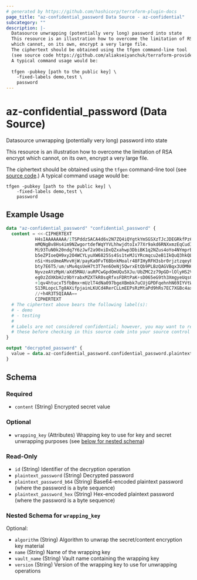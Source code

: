 ```yaml
---
# generated by https://github.com/hashicorp/terraform-plugin-docs
page_title: "az-confidential_password Data Source - az-confidential"
subcategory: ""
description: |-
  Datasource unwrapping (potentially very long) password into state
  This resource is an illustration how to overcome the limitation of RSA encrypt
  which cannot, on its own, encrypt a very large file.
  The ciphertext should be obtained using the tfgen command-line tool
  (see source code https://github.com/aliakseiyanchuk/terraform-provider-az-confidential-tfgen.)
  A typical command usage would be:
  
  tfgen -pubkey [path to the public key] \
  	-fixed-labels demo,test \
  	password
---
```


# az-confidential_password (Data Source)

Datasource unwrapping (potentially very long) password into state

This resource is an illustration how to overcome the limitation of RSA encrypt
which cannot, on its own, encrypt a very large file.

The ciphertext should be obtained using the `tfgen` command-line tool
(see [source code](https://github.com/aliakseiyanchuk/terraform-provider-az-confidential-tfgen).)
A typical command usage would be:
```shell
tfgen -pubkey [path to the public key] \
	-fixed-labels demo,test \
	password
```

## Example Usage

```terraform
data "az-confidential_password" "confidential_password" {
  content = <<-CIPHERTEXT
           H4sIAAAAAAAA/1TSPddzSACA4d6v2N7ZQ4iQYgtkYmSGSXzTJcJDEGRkfPz6Pe/TvXd519e/fzKAZbv/
           mMQNgBv8Hs4im9NZwgortdefWqYYVLhhwjdtoIx77Xr9akd6RNXxmzEqCudI/GB++PSGABk/awFHmniT
           Mi93TuN0k20ndq7Y6zJwf2a90xiDxQZxahwp3DbiBK1q2NZus4oYo4NYmprBTS1xIDpe469ij7rmdYFd
           b5eZPIoeQH9xy2O4WCYLyuXW6825Ss4Ss1teMJiYRcmqcu2eB1IkQuQ3hkQL5Brh3vlIPG6H/Uf2p/La
           nSi+HsoUmeAMvvHjW/payKa0FvT6BbnkMoalr48FIHyRFH3sbr0rjztzqeyPcn/X6oGRrFYCsgN4L+eL
           bty7E6T5/um/sMu4qsUeH7t3T7en6OeNj5QwrxEtQb9PLBzQAGVBqx3UOMN6q2e+uXuSIi5ndA9LWJoS
           NyvzeAYzMpH/aXd5MAU/auRPCwGpdOmUQu5XJu/UbZMC2z79pGD+lOlyHS2VgZ7mkLvcxO39eiO5qaR+
           eg0zZdXKbHJz9bYrabxMZXTkR0sqRfxsFDRtPaK+sD065eG9th3XmgyeUqsGsbjGehli6RIvt5TKjT/4
           +1qv4htucxT5fbBmx+mUzlT4dNa097bgeXBmbk7uCUjGPDFqehnhN69IYVtWnjxzluLIACgdWTG2UgUT
           S13RLopcLTg8AXifpjainLKUCd4RerCLLmEEPsRzMtaPd9hRs7EC7XGBc4axCknzH/eLF7invzH/HwAA
           //+h4R3T5QIAAA==
           CIPHERTEXT
  # The ciphertext above bears the following label(s):
  # - demo
  # - testing
  #
  # Labels are not considered confidential; however, you may want to remove
  # these before checking in this source code into your source control repo.
}

output "decrypted_password" {
  value = data.az-confidential_password.confidential_password.plaintext_password
}
```

<!-- schema generated by tfplugindocs -->
## Schema

### Required

- `content` (String) Encrypted secret value

### Optional

- `wrapping_key` (Attributes) Wrapping key to use for key and secret unwrapping purposes (see [below for nested schema](#nestedatt--wrapping_key))

### Read-Only

- `id` (String) Identifier of the decryption operation
- `plaintext_password` (String) Decrypted password
- `plaintext_password_b64` (String) Base64-encoded plaintext password (where the password is a byte sequence)
- `plaintext_password_hex` (String) Hex-encoded plaintext password (where the password is a byte sequence)

<a id="nestedatt--wrapping_key"></a>
### Nested Schema for `wrapping_key`

Optional:

- `algorithm` (String) Algorithm to unwrap the secret/content encryption key material
- `name` (String) Name of the wrapping key
- `vault_name` (String) Vault name containing the wrapping key
- `version` (String) Version of the wrapping key to use for unwrapping operations
